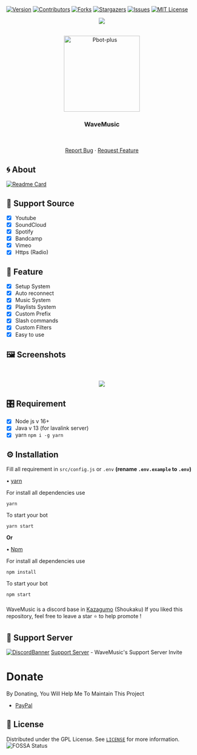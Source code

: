 
[![Version][version-shield]](version-url)
[![Contributors][contributors-shield]][contributors-url]
[![Forks][forks-shield]][forks-url]
[![Stargazers][stars-shield]][stars-url]
[![Issues][issues-shield]][issues-url]
[![MIT License][license-shield]][license-url]
<center><img src="https://capsule-render.vercel.app/api?type=waving&color=gradient&height=200&section=header&text=WaveMusic&fontSize=80&fontAlignY=35&animation=twinkling&fontColor=gradient" /></center>


<!-- PROJECT LOGO -->
<br />
<p align="center">
  <a href="https://github.com/brblacky/WaveMusic">
    <img src="https://media.discordapp.net/attachments/963097935820750878/963098304483328030/20220411_160253.png" alt="Pbot-plus" width="200" height="200">
  </a>

  <h3 align="center">WaveMusic</h3>

  <p align="center">
    <br />
    <br />
    <a href="https://github.com/brblacky/WaveMusic/issues">Report Bug</a>
    ·
    <a href="https://github.com/brblacky/WaveMusic/issues">Request Feature</a>
  </p>
</p>
<!-- ABOUT THE PROJECT -->

## 🌀 About
[![Readme Card](https://github-readme-stats.vercel.app/api/pin/?username=brblacky&repo=WaveMusic&theme=tokyonight)](https://github.com/brblacky/lavamusic)
## 🎵 Support Source
- [x] Youtube
- [x] SoundCloud
- [x] Spotify
- [x] Bandcamp
- [x] Vimeo
- [x] Https (Radio)
## 🌟 Feature
- [x] Setup System
- [X] Auto reconnect 
- [x] Music System
- [x] Playlists System
- [x] Custom Prefix
- [x] Slash commands
- [x] Custom Filters
- [x] Easy to use
## 🖼️ Screenshots
<br />
<p align="center">
  <a href="https://github.com/brblacky/WaveMusic">
    <img src="https://media.discordapp.net/attachments/966675680907657256/970258515090346054/Screenshot_20220501-150820__01.jpg">
  </a>
</p>

## 🎛️ Requirement
- [x] Node js v 16+
- [x] Java v 13 (for lavalink server)
- [x] yarn  `npm i -g yarn `
## ⚙️ Installation 
Fill all requirement in `src/config.js` or `.env` **(rename `.env.example` to `.env`)**

• [yarn](https://yarnpkg.com/)

For install all dependencies use
```
yarn
```
To start your bot 
```
yarn start
```
**Or**

• [Npm](https://www.npmjs.com/)

For install all dependencies use
```
npm install
```
To start your bot 
```
npm start
```
###
WaveMusic is a discord  base in [Kazagumo](https://github.com/Takiyo0/Kazagumo) (Shoukaku)
If you liked this repository, feel free to leave a star ⭐ to help promote !

## 💌 Support Server
[![DiscordBanner](https://invidget.switchblade.xyz/ns8CTk9J3e)](https://discord.gg/ns8CTk9J3e)
[Support Server](https://discord.gg/ns8CTk9J3e) - WaveMusic's Support Server Invite

# Donate

 By Donating, You Will Help Me To Maintain This Project 

- [PayPal](https://www.paypal.me/sdip521)


<!-- LICENSE -->

## 🔐 License

Distributed under the  GPL License. See [`LICENSE`](https://github.com/brblacky/WaveMusic/blob/master/LICENSE) for more information.
 ![FOSSA Status](https://app.fossa.com/api/projects/git%2Bgithub.com%2Fbrblacky%2FWaveMusic.svg?type=shield)

[version-shield]: https://img.shields.io/github/package-json/v/brblacky/WaveMusic?style=for-the-badge
[version-url]: https://github.com/brblacky/WaveMusic
[contributors-shield]: https://img.shields.io/github/contributors/brblacky/WaveMusic.svg?style=for-the-badge
[contributors-url]: https://github.com/brblacky/WaveMusic/graphs/contributors
[forks-shield]: https://img.shields.io/github/forks/brblacky/WaveMusic.svg?style=for-the-badge
[forks-url]: https://github.com/brblacky/WaveMusic/network/members
[stars-shield]: https://img.shields.io/github/stars/brblacky/WaveMusic.svg?style=for-the-badge
[stars-url]: https://github.com/brblacky/lavamusic/stargazers
[issues-shield]: https://img.shields.io/github/issues/brblacky/WaveMusic.svg?style=for-the-badge
[issues-url]: https://github.com/brblacky/WaveMusic/issues
[license-shield]: https://img.shields.io/github/license/brblacky/WaveMusic.svg?style=for-the-badge
[license-url]: https://github.com/brblacky/WaveMusic/blob/master/LICENSE
